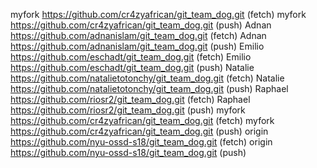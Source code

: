 myfork	https://github.com/cr4zyafrican/git_team_dog.git (fetch)
myfork	https://github.com/cr4zyafrican/git_team_dog.git (push)
Adnan	https://github.com/adnanislam/git_team_dog.git (fetch)
Adnan	https://github.com/adnanislam/git_team_dog.git (push)
Emilio	https://github.com/eschadt/git_team_dog.git (fetch)
Emilio	https://github.com/eschadt/git_team_dog.git (push)
Natalie	https://github.com/natalietotonchy/git_team_dog.git (fetch)
Natalie	https://github.com/natalietotonchy/git_team_dog.git (push)
Raphael	https://github.com/riosr2/git_team_dog.git (fetch)
Raphael	https://github.com/riosr2/git_team_dog.git (push)
myfork	https://github.com/cr4zyafrican/git_team_dog.git (fetch)
myfork	https://github.com/cr4zyafrican/git_team_dog.git (push)
origin	https://github.com/nyu-ossd-s18/git_team_dog.git (fetch)
origin	https://github.com/nyu-ossd-s18/git_team_dog.git (push)
